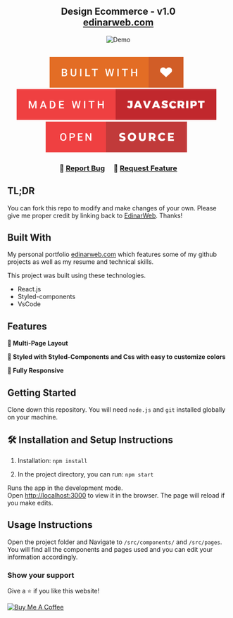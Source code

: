 <h2 align="center">
  Design Ecommerce - v1.0<br/>
  <a href="http://edinarweb.com/" target="_blank">edinarweb.com</a>
</h2>
<div align="center">
  <img alt="Demo" src="./Images/readme-img1.png" />
</div>

<br/>

<div align="center">

[![edinarweb](https://github.com/EdinarWeb/Ecommerce/blob/main/public/images/badges/built-with-love.svg)](https://github.com/EdinarWeb/Ecommerce/issues) &nbsp;
[![edinarweb](https://github.com/EdinarWeb/Ecommerce/blob/main/public/images/badges/made-with-javascript.svg)](https://github.com/EdinarWeb/Ecommerce/issues) &nbsp;
[![edinarweb](https://github.com/EdinarWeb/Ecommerce/blob/main/public/images/badges/open-source.svg)](https://github.com/EdinarWeb/Ecommerce/issues) &nbsp;

</div>

<h3 align="center">
    🔹
    <a href="https://github.com/EdinarWeb/Ecommerce/issues">Report Bug</a> &nbsp; &nbsp;
    🔹
    <a href="https://github.com/EdinarWeb/Ecommerce/issues">Request Feature</a>
</h3>

## TL;DR

You can fork this repo to modify and make changes of your own. Please give me proper credit by linking back to [EdinarWeb](https://github.com/EdinarWeb/Ecommerce). Thanks!

## Built With

My personal portfolio <a href="http://edinarweb.com/" target="_blank">edinarweb.com</a> which features some of my github projects as well as my resume and technical skills.<br/>

This project was built using these technologies.

- React.js
- Styled-components
- VsCode

## Features

**📖 Multi-Page Layout**

**🎨 Styled with Styled-Components and Css with easy to customize colors**

**📱 Fully Responsive**

## Getting Started

Clone down this repository. You will need `node.js` and `git` installed globally on your machine.

## 🛠 Installation and Setup Instructions

1. Installation: `npm install`

2. In the project directory, you can run: `npm start`

Runs the app in the development mode.\
Open [http://localhost:3000](http://localhost:3000) to view it in the browser.
The page will reload if you make edits.

## Usage Instructions

Open the project folder and Navigate to `/src/components/` and `/src/pages`. <br/>
You will find all the components and pages used and you can edit your information accordingly.

### Show your support

Give a ⭐ if you like this website!

<a href="https://www.buymeacoffee.com/edinarweb" target="_blank"><img src="https://cdn.buymeacoffee.com/buttons/v2/default-violet.png" alt="Buy Me A Coffee" height= "60px" width= "217px" ></a>